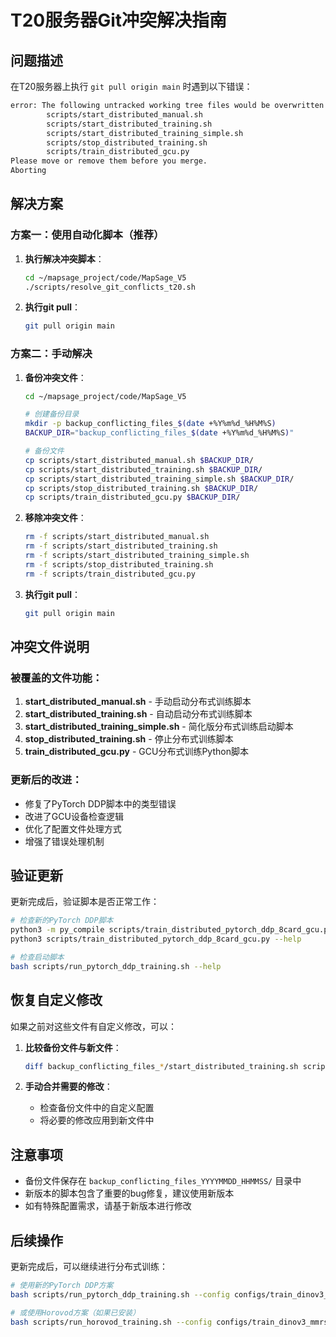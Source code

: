 # T20服务器Git冲突解决指南

## 问题描述

在T20服务器上执行 `git pull origin main` 时遇到以下错误：

```bash
error: The following untracked working tree files would be overwritten by merge:
        scripts/start_distributed_manual.sh
        scripts/start_distributed_training.sh
        scripts/start_distributed_training_simple.sh
        scripts/stop_distributed_training.sh
        scripts/train_distributed_gcu.py
Please move or remove them before you merge.
Aborting
```

## 解决方案

### 方案一：使用自动化脚本（推荐）

1. **执行解决冲突脚本**：
   ```bash
   cd ~/mapsage_project/code/MapSage_V5
   ./scripts/resolve_git_conflicts_t20.sh
   ```

2. **执行git pull**：
   ```bash
   git pull origin main
   ```

### 方案二：手动解决

1. **备份冲突文件**：
   ```bash
   cd ~/mapsage_project/code/MapSage_V5
   
   # 创建备份目录
   mkdir -p backup_conflicting_files_$(date +%Y%m%d_%H%M%S)
   BACKUP_DIR="backup_conflicting_files_$(date +%Y%m%d_%H%M%S)"
   
   # 备份文件
   cp scripts/start_distributed_manual.sh $BACKUP_DIR/
   cp scripts/start_distributed_training.sh $BACKUP_DIR/
   cp scripts/start_distributed_training_simple.sh $BACKUP_DIR/
   cp scripts/stop_distributed_training.sh $BACKUP_DIR/
   cp scripts/train_distributed_gcu.py $BACKUP_DIR/
   ```

2. **移除冲突文件**：
   ```bash
   rm -f scripts/start_distributed_manual.sh
   rm -f scripts/start_distributed_training.sh
   rm -f scripts/start_distributed_training_simple.sh
   rm -f scripts/stop_distributed_training.sh
   rm -f scripts/train_distributed_gcu.py
   ```

3. **执行git pull**：
   ```bash
   git pull origin main
   ```

## 冲突文件说明

### 被覆盖的文件功能：

1. **start_distributed_manual.sh** - 手动启动分布式训练脚本
2. **start_distributed_training.sh** - 自动启动分布式训练脚本
3. **start_distributed_training_simple.sh** - 简化版分布式训练启动脚本
4. **stop_distributed_training.sh** - 停止分布式训练脚本
5. **train_distributed_gcu.py** - GCU分布式训练Python脚本

### 更新后的改进：

- 修复了PyTorch DDP脚本中的类型错误
- 改进了GCU设备检查逻辑
- 优化了配置文件处理方式
- 增强了错误处理机制

## 验证更新

更新完成后，验证脚本是否正常工作：

```bash
# 检查新的PyTorch DDP脚本
python3 -m py_compile scripts/train_distributed_pytorch_ddp_8card_gcu.py
python3 scripts/train_distributed_pytorch_ddp_8card_gcu.py --help

# 检查启动脚本
bash scripts/run_pytorch_ddp_training.sh --help
```

## 恢复自定义修改

如果之前对这些文件有自定义修改，可以：

1. **比较备份文件与新文件**：
   ```bash
   diff backup_conflicting_files_*/start_distributed_training.sh scripts/start_distributed_training.sh
   ```

2. **手动合并需要的修改**：
   - 检查备份文件中的自定义配置
   - 将必要的修改应用到新文件中

## 注意事项

- 备份文件保存在 `backup_conflicting_files_YYYYMMDD_HHMMSS/` 目录中
- 新版本的脚本包含了重要的bug修复，建议使用新版本
- 如有特殊配置需求，请基于新版本进行修改

## 后续操作

更新完成后，可以继续进行分布式训练：

```bash
# 使用新的PyTorch DDP方案
bash scripts/run_pytorch_ddp_training.sh --config configs/train_dinov3_mmrs1m_t20_gcu_8card.py

# 或使用Horovod方案（如果已安装）
bash scripts/run_horovod_training.sh --config configs/train_dinov3_mmrs1m_t20_gcu_8card.py
```